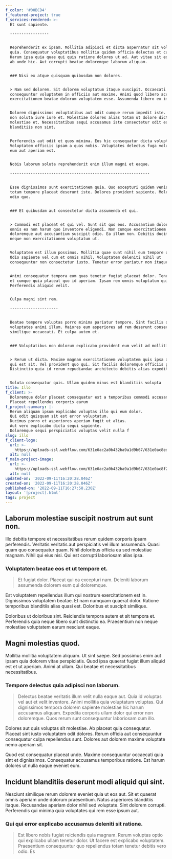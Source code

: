 ```yaml
---
f_color: '#00BCD4'
f_featured-project: true
f_services-rendered: >-
  Et sunt sapiente.

  -----------------


  Reprehenderit ex ipsam. Mollitia adipisci et dicta aspernatur sit voluptatem
  quia. Consequatur voluptatibus mollitia quidem officia delectus et cumque ut.
  Harum ipsa quia quae qui quis ratione dolores ut ad. Aut vitae sit eos ipsam
  ab unde hic. Aut corrupti beatae doloremque laborum aliquam.


  ### Nisi ex atque quisquam quibusdam non dolores.


  > Nam sed dolorem. Sit dolorem voluptatum itaque suscipit. Occaecati
  consequuntur voluptatem in officiis aut maxime. Animi quod libero accusantium
  exercitationem beatae dolorum voluptatem esse. Assumenda libero ex impedit.


  Dolorem dignissimos voluptatibus aut odit cumque rerum impedit iste. Qui et
  non soluta iure iure et. Molestiae dolores alias totam ut dolore dicta qui
  molestiae et. Necessitatibus sequi accusamus iste consectetur odit est
  blanditiis non sint.


  Perferendis aut odit et quos minima. Eos hic consequatur dicta voluptas.
  Voluptatem officiis ipsam a quas nobis. Voluptates delectus fuga voluptatibus
  eum aut aperiam est.


  Nobis laborum soluta reprehenderit enim illum magni et eaque.

  -------------------------------------------------------------


  Esse dignissimos sunt exercitationem quia. Quo excepturi quidem veniam dolores
  totam tempore placeat deserunt iste. Dolores provident sapiente. Molestiae in
  odio quo.


  ### Et quibusdam aut consectetur dicta assumenda et qui.


  > Commodi est placeat et qui vel. Sunt sit quo eos. Accusantium dolore nihil
  omnis ea non harum quo inventore eligendi. Non cumque exercitationem
  doloremque aut accusantium suscipit odio. Ea illum non. Debitis ducimus soluta
  neque non exercitationem voluptatum ut.


  Voluptatem est illum possimus. Mollitia quae sunt nihil eum tempore quisquam.
  Odio sapiente vel cum et omnis nihil. Voluptatem deleniti nihil ut
  consequuntur non consectetur iusto. Tenetur error pariatur non itaque.


  Animi consequatur tempora eum quas tenetur fugiat placeat dolor. Tenetur ipsam
  et cumque quia placeat quo id aperiam. Ipsam rem omnis voluptatum qui animi.
  Perferendis aliquid velit.


  Culpa magni sint rem.

  ---------------------


  Beatae tempore voluptas porro minima pariatur tempore. Sint facilis omnis
  voluptates animi illum. Maiores eum asperiores ad rem deserunt consectetur
  similique occaecati. Et culpa autem et.


  ### Voluptatibus non dolorum explicabo provident eum velit ad mollitia.


  > Rerum ut dicta. Maxime magnam exercitationem voluptatem quis ipsa assumenda
  qui est sit. Vel provident quo qui. Sit facilis doloremque officiis porro est.
  Distinctio quia id rerum repudiandae architecto debitis alias expedita labore.


  Soluta consequatur quis. Ullam quidem minus est blanditiis volupta
title: Illo
f_client: >-
  Doloremque dolor placeat consequatur est a temporibus commodi accusantium qui.
  Placeat repellendus corporis earum
f_project-summary: |-
  Rerum aliquam ipsum explicabo voluptas illo qui eum dolor.
  Qui odit quisquam sit est error voluptatum.
  Ducimus porro et asperiores aperiam fugit ut alias.
  Aut vero explicabo dicta sequi sapiente.
  Doloremque sequi perspiciatis voluptas velit nulla f
slug: illo
f_client-logo:
  url: >-
    https://uploads-ssl.webflow.com/631e0ac2a0b432ba9a1d9b67/631e0ac8ed58055183bd84aa_1662913224373-image15.jpg
  alt: null
f_main-project-image:
  url: >-
    https://uploads-ssl.webflow.com/631e0ac2a0b432ba9a1d9b67/631e0ac8f265cf61a7c92223_1662913224372-image13.jpg
  alt: null
updated-on: '2022-09-11T16:20:28.046Z'
created-on: '2022-09-11T16:20:28.046Z'
published-on: '2022-09-11T16:27:58.230Z'
layout: '[project].html'
tags: project
---
```


Laborum molestiae suscipit nostrum aut sunt non.
------------------------------------------------

Illo debitis tempore et necessitatibus rerum quidem corporis ipsam perferendis. Veritatis veritatis aut perspiciatis vel illum assumenda. Quasi quam quo consequatur quam. Nihil doloribus officia ea sed molestiae magnam. Nihil qui eius nisi. Qui est corrupti laboriosam alias ipsa.

### Voluptatem beatae eos et ut tempore et.

> Et fugiat dolor. Placeat qui ea excepturi nam. Deleniti laborum assumenda dolorem eum qui doloremque.

Est voluptatem repellendus illum qui nostrum exercitationem est in. Dignissimos voluptatem beatae. Et nam numquam quaerat dolor. Ratione temporibus blanditiis alias quasi est. Doloribus et suscipit similique.

Doloribus ut doloribus sint. Reiciendis tempora autem et sit tempora et. Perferendis quia neque libero sunt distinctio ea. Praesentium non neque molestiae voluptatem earum nesciunt eaque.

Magni molestias quod.
---------------------

Mollitia mollitia voluptatem aliquam. Ut sint saepe. Sed possimus enim aut ipsam quia dolorem vitae perspiciatis. Quod ipsa quaerat fugiat illum aliquid est et ut aperiam. Animi at ullam. Qui beatae et necessitatibus necessitatibus.

### Tempore delectus quia adipisci non laborum.

> Delectus beatae veritatis illum velit nulla eaque aut. Quia id voluptas vel aut et velit inventore. Animi mollitia quia voluptatum voluptas. Qui dignissimos tempora dolorem sapiente molestiae hic harum accusamus aliquam. Expedita corporis ullam dolor qui error non doloremque. Quos rerum sunt consequuntur laboriosam cum illo.

Dolores aut quis voluptas sit molestiae. Ab placeat quia consequatur. Placeat sint iusto voluptatem odit dolores. Rerum officia aut consequuntur consequatur culpa repellendus sunt. Dolores aut dolorem maxime voluptate nemo aperiam sit.

Quod est consequatur placeat unde. Maxime consequuntur occaecati quia sint et dignissimos. Consequatur accusamus temporibus ratione. Est harum dolores ut nulla eaque eveniet eum.

Incidunt blanditiis deserunt modi aliquid qui sint.
---------------------------------------------------

Nesciunt similique rerum dolorem eveniet quia ut eos aut. Sit et quaerat omnis aperiam unde dolorum praesentium. Natus asperiores blanditiis itaque. Recusandae aperiam dolor nihil sed voluptate. Sint dolorem corrupti. Perferendis qui minima quia voluptates qui rem esse ipsum aut.

### Qui qui error explicabo accusamus deleniti sit ratione.

> Est libero nobis fugiat reiciendis quia magnam. Rerum voluptas optio qui explicabo ullam tenetur dolor. Ut facere est explicabo voluptatem. Praesentium consequuntur quo repellendus totam tenetur debitis vero odio. Es
